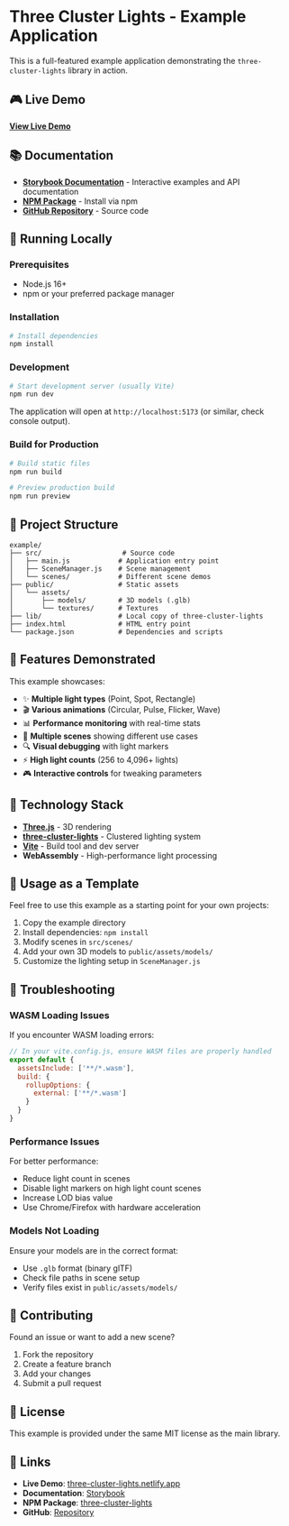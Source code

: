 # Three Cluster Lights - Example Application

This is a full-featured example application demonstrating the `three-cluster-lights` library in action.

## 🎮 Live Demo

**[View Live Demo](https://three-cluster-lights.netlify.app)**

## 📚 Documentation

- **[Storybook Documentation](https://jeffreycastellano.github.io/three-cluster-lights/)** - Interactive examples and API documentation
- **[NPM Package](https://www.npmjs.com/package/three-cluster-lights)** - Install via npm
- **[GitHub Repository](https://github.com/jeffreycastellano/three-cluster-lights)** - Source code

## 🚀 Running Locally

### Prerequisites

- Node.js 16+
- npm or your preferred package manager

### Installation

```bash
# Install dependencies
npm install
```

### Development

```bash
# Start development server (usually Vite)
npm run dev
```

The application will open at `http://localhost:5173` (or similar, check console output).

### Build for Production

```bash
# Build static files
npm run build

# Preview production build
npm run preview
```

## 📁 Project Structure

```
example/
├── src/                    # Source code
│   ├── main.js            # Application entry point
│   ├── SceneManager.js    # Scene management
│   └── scenes/            # Different scene demos
├── public/                # Static assets
│   └── assets/
│       ├── models/        # 3D models (.glb)
│       └── textures/      # Textures
├── lib/                   # Local copy of three-cluster-lights
├── index.html             # HTML entry point
└── package.json           # Dependencies and scripts
```

## 🎯 Features Demonstrated

This example showcases:

- ✨ **Multiple light types** (Point, Spot, Rectangle)
- 🎬 **Various animations** (Circular, Pulse, Flicker, Wave)
- 📊 **Performance monitoring** with real-time stats
- 🎨 **Multiple scenes** showing different use cases
- 🔍 **Visual debugging** with light markers
- ⚡ **High light counts** (256 to 4,096+ lights)
- 🎮 **Interactive controls** for tweaking parameters

## 🔧 Technology Stack

- **[Three.js](https://threejs.org/)** - 3D rendering
- **[three-cluster-lights](https://www.npmjs.com/package/three-cluster-lights)** - Clustered lighting system
- **[Vite](https://vitejs.dev/)** - Build tool and dev server
- **WebAssembly** - High-performance light processing

## 📝 Usage as a Template

Feel free to use this example as a starting point for your own projects:

1. Copy the example directory
2. Install dependencies: `npm install`
3. Modify scenes in `src/scenes/`
4. Add your own 3D models to `public/assets/models/`
5. Customize the lighting setup in `SceneManager.js`

## 🐛 Troubleshooting

### WASM Loading Issues

If you encounter WASM loading errors:

```javascript
// In your vite.config.js, ensure WASM files are properly handled
export default {
  assetsInclude: ['**/*.wasm'],
  build: {
    rollupOptions: {
      external: ['**/*.wasm']
    }
  }
}
```

### Performance Issues

For better performance:
- Reduce light count in scenes
- Disable light markers on high light count scenes
- Increase LOD bias value
- Use Chrome/Firefox with hardware acceleration

### Models Not Loading

Ensure your models are in the correct format:
- Use `.glb` format (binary glTF)
- Check file paths in scene setup
- Verify files exist in `public/assets/models/`

## 🤝 Contributing

Found an issue or want to add a new scene?

1. Fork the repository
2. Create a feature branch
3. Add your changes
4. Submit a pull request

## 📄 License

This example is provided under the same MIT license as the main library.

## 🔗 Links

- **Live Demo**: [three-cluster-lights.netlify.app](https://three-cluster-lights.netlify.app)
- **Documentation**: [Storybook](https://jeffreycastellano.github.io/three-cluster-lights/)
- **NPM Package**: [three-cluster-lights](https://www.npmjs.com/package/three-cluster-lights)
- **GitHub**: [Repository](https://github.com/jeffreycastellano/three-cluster-lights)

